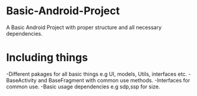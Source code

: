 # Basic-Android-Project
A Basic Android Project with proper structure and all necessary dependencies.

# Including things
-Different pakages for all basic things e.g UI, models, Utils, interfaces etc.
-BaseActivity and BaseFragment with common use methods.
-Interfaces for common use.
-Basic usage dependencies e.g sdp,ssp for size.
